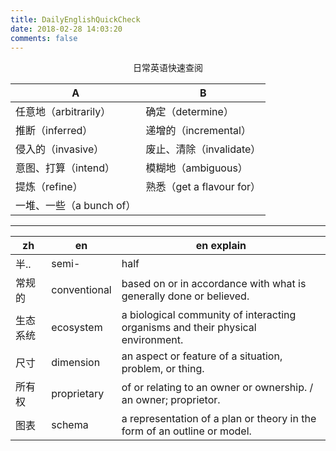 ```yaml
---
title: DailyEnglishQuickCheck
date: 2018-02-28 14:03:20
comments: false
---
```


<div align = "center">日常英语快速查阅</div>

<!-- more -->

 A|B
---|---
任意地（arbitrarily）| 确定（determine）
推断（inferred）| 递增的（incremental）
侵入的（invasive）| 废止、清除（invalidate）
意图、打算（intend）|模糊地（ambiguous）
提炼（refine）|熟悉（get a flavour for）
一堆、一些（a bunch of）|

---

zh|en|en explain
---|---|--
半..|semi-|half
常规的|conventional|based on or in accordance with what is generally done or believed.
生态系统|ecosystem|a biological community of interacting organisms and their physical environment.
尺寸|dimension|an aspect or feature of a situation, problem, or thing.
所有权|proprietary|of or relating to an owner or ownership. / an owner; proprietor.
图表|schema|a representation of a plan or theory in the form of an outline or model.
